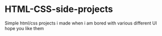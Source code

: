 # HTML-CSS-side-projects
Simple html/css projects i made when i am bored with various different UI hope you like them
